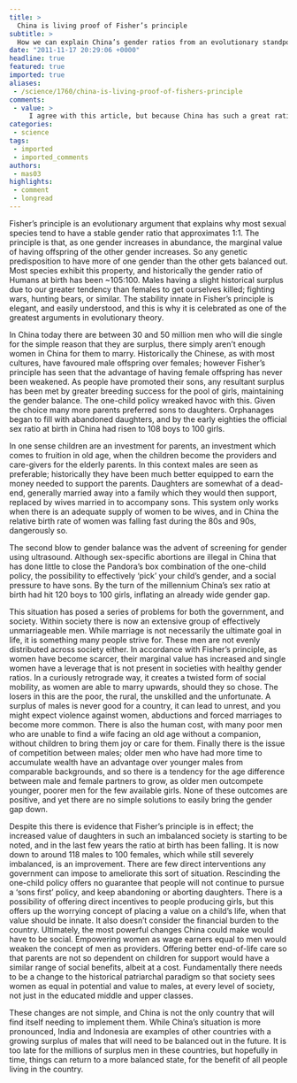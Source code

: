```yaml
---
title: >
  China is living proof of Fisher’s principle
subtitle: >
  How we can explain China’s gender ratios from an evolutionary standpoint and what they mean to imbalances in the rest of the world
date: "2011-11-17 20:29:06 +0000"
headline: true
featured: true
imported: true
aliases:
 - /science/1760/china-is-living-proof-of-fishers-principle
comments:
 - value: >
     I agree with this article, but because China has such a great ratio between males and females, doesn't this seem to increase their military power? If so, could China soon become the dominant country of the world by surpassing the United States? China may not only surpass the United States in warfare but they may also surpass the United States in economics, politics, and culture. We must take this into consideration to which such thing may happen whether it be 0.1% of it happening. The occurance of an "Asian Century" may lie close ahead of us. <br>This is just my opinion. Thanks!
categories:
 - science
tags:
 - imported
 - imported_comments
authors:
 - mas03
highlights:
 - comment
 - longread
---
```


Fisher’s principle is an evolutionary argument that explains why most sexual species tend to have a stable gender ratio that approximates 1:1. The principle is that, as one gender increases in abundance, the marginal value of having offspring of the other gender increases. So any genetic predisposition to have more of one gender than the other gets balanced out. Most species exhibit this property, and historically the gender ratio of Humans at birth has been ~105:100. Males having a slight historical surplus due to our greater tendency than females to get ourselves killed; fighting wars, hunting bears, or similar. The stability innate in Fisher’s principle is elegant, and easily understood, and this is why it is celebrated as one of the greatest arguments in evolutionary theory.

In China today there are between 30 and 50 million men who will die single for the simple reason that they are surplus, there simply aren’t enough women in China for them to marry. Historically the Chinese, as with most cultures, have favoured male offspring over females; however Fisher’s principle has seen that the advantage of having female offspring has never been weakened. As people have promoted their sons, any resultant surplus has been met by greater breeding success for the pool of girls, maintaining the gender balance. The one-child policy wreaked havoc with this. Given the choice many more parents preferred sons to daughters. Orphanages began to fill with abandoned daughters, and by the early eighties the official sex ratio at birth in China had risen to 108 boys to 100 girls.

In one sense children are an investment for parents, an investment which comes to fruition in old age, when the children become the providers and care-givers for the elderly parents. In this context males are seen as preferable; historically they have been much better equipped to earn the money needed to support the parents. Daughters are somewhat of a dead-end, generally married away into a family which they would then support, replaced by wives married in to accompany sons. This system only works when there is an adequate supply of women to be wives, and in China the relative birth rate of women was falling fast during the 80s and 90s, dangerously so.

The second blow to gender balance was the advent of screening for gender using ultrasound. Although sex-specific abortions are illegal in China that has done little to close the Pandora’s box combination of the one-child policy, the possibility to effectively ‘pick’ your child’s gender, and a social pressure to have sons. By the turn of the millennium China’s sex ratio at birth had hit 120 boys to 100 girls, inflating an already wide gender gap.

This situation has posed a series of problems for both the government, and society. Within society there is now an extensive group of effectively unmarriageable men. While marriage is not necessarily the ultimate goal in life, it is something many people strive for. These men are not evenly distributed across society either. In accordance with Fisher’s principle, as women have become scarcer, their marginal value has increased and single women have a leverage that is not present in societies with healthy gender ratios. In a curiously retrograde way, it creates a twisted form of social mobility, as women are able to marry upwards, should they so chose. The losers in this are the poor, the rural, the unskilled and the unfortunate. A surplus of males is never good for a country, it can lead to unrest, and you might expect violence against women, abductions and forced marriages to become more common. There is also the human cost, with many poor men who are unable to find a wife facing an old age without a companion, without children to bring them joy or care for them. Finally there is the issue of competition between males; older men who have had more time to accumulate wealth have an advantage over younger males from comparable backgrounds, and so there is a tendency for the age difference between male and female partners to grow, as older men outcompete younger, poorer men for the few available girls. None of these outcomes are positive, and yet there are no simple solutions to easily bring the gender gap down.

Despite this there is evidence that Fisher’s principle is in effect; the increased value of daughters in such an imbalanced society is starting to be noted, and in the last few years the ratio at birth has been falling. It is now down to around 118 males to 100 females, which while still severely imbalanced, is an improvement. There are few direct interventions any government can impose to ameliorate this sort of situation. Rescinding the one-child policy offers no guarantee that people will not continue to pursue a ‘sons first’ policy, and keep abandoning or aborting daughters. There is a possibility of offering direct incentives to people producing girls, but this offers up the worrying concept of placing a value on a child’s life, when that value should be innate. It also doesn’t consider the financial burden to the country. Ultimately, the most powerful changes China could make would have to be social. Empowering women as wage earners equal to men would weaken the concept of men as providers. Offering better end-of-life care so that parents are not so dependent on children for support would have a similar range of social benefits, albeit at a cost. Fundamentally there needs to be a change to the historical patriarchal paradigm so that society sees women as equal in potential and value to males, at every level of society, not just in the educated middle and upper classes.

These changes are not simple, and China is not the only country that will find itself needing to implement them. While China’s situation is more pronounced, India and Indonesia are examples of other countries with a growing surplus of males that will need to be balanced out in the future. It is too late for the millions of surplus men in these countries, but hopefully in time, things can return to a more balanced state, for the benefit of all people living in the country.
